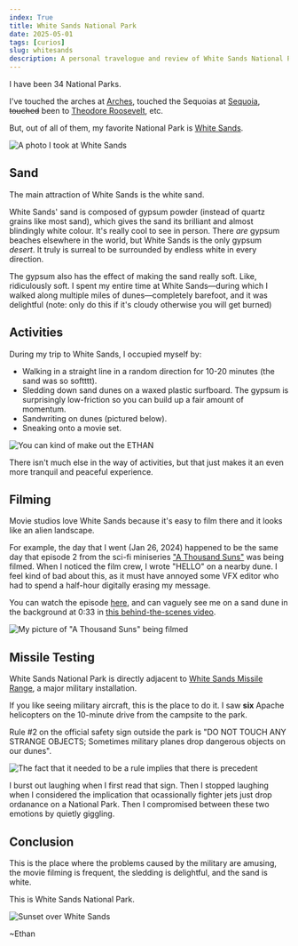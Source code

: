 ```yaml
---
index: True
title: White Sands National Park
date: 2025-05-01
tags: [curios]
slug: whitesands
description: A personal travelogue and review of White Sands National Park, its unique gypsum dunes, activities, and quirks.
---
```


I have been 34 National Parks.

I've touched the arches at [Arches](https://www.nps.gov/arch/index.htm), touched the Sequoias at [Sequoia](https://www.nps.gov/seki/index.htm), <s>touched</s> been to [Theodore Roosevelt](https://www.nps.gov/thro/index.htm), etc.

But, out of all of them, my favorite National Park is [White Sands](https://www.nps.gov/whsa/index.htm).

![A photo I took at White Sands](../../images/whitesands_1.webp)

## Sand

The main attraction of White Sands is the white sand.

White Sands' sand is composed of gypsum powder (instead of quartz grains like most sand), which gives the sand its brilliant and almost blindingly white colour. It's really cool to see in person. There *are* gypsum beaches elsewhere in the world, but White Sands is the only gypsum *desert*. It truly is surreal to be surrounded by endless white in every direction.

The gypsum also has the effect of making the sand really soft. Like, ridiculously soft. I spent my entire time at White Sands—during which I walked along multiple miles of dunes—completely barefoot, and it was delightful (note: only do this if it's cloudy otherwise you will get burned)

## Activities

During my trip to White Sands, I occupied myself by:

- Walking in a straight line in a random direction for 10-20 minutes (the sand was so softttt).
- Sledding down sand dunes on a waxed plastic surfboard. The gypsum is surprisingly low-friction so you can build up a fair amount of momentum.
- Sandwriting on dunes (pictured below).
- Sneaking onto a movie set.

![You can kind of make out the ETHAN](../../images/whitesands_writing.webp)

There isn't much else in the way of activities, but that just makes it an even more tranquil and peaceful experience.

## Filming

Movie studios love White Sands because it's easy to film there and it looks like an alien landscape.

For example, the day that I went (Jan 26, 2024) happened to be the same day that episode 2 from the sci-fi miniseries ["A Thousand Suns"](https://www.imdb.com/title/tt12046930/?ref_=ttep_ov) was being filmed. When I noticed the film crew, I wrote "HELLO" on a nearby dune. I feel kind of bad about this, as it must have annoyed some VFX editor who had to spend a half-hour digitally erasing my message.

You can watch the episode [here](https://youtu.be/9Xunff0lpug?si=Jsiu7DaV8Q50Lvu9), and can vaguely see me on a sand dune in the background at 0:33 in [this behind-the-scenes video](https://youtu.be/ljLrg-yUaJw?si=Hgbc8rsJbtbXo0N9&t=33).

![My picture of "A Thousand Suns" being filmed](../../images/whitesands_filming.webp)

## Missile Testing

White Sands National Park is directly adjacent to [White Sands Missile Range](https://www.nps.gov/whsa/learn/historyculture/white-sands-missile-range.htm), a major military installation.

If you like seeing military aircraft, this is the place to do it. I saw **six** Apache helicopters on the 10-minute drive from the campsite to the park.

Rule #2 on the official safety sign outside the park is "DO NOT TOUCH ANY STRANGE OBJECTS; Sometimes military planes drop dangerous objects on our dunes".

![The fact that it needed to be a rule implies that there is precedent](../../images/whitesands_sign.webp)

I burst out laughing when I first read that sign. Then I stopped laughing when I considered the implication that ocassionally fighter jets just drop ordanance on a National Park. Then I compromised between these two emotions by quietly giggling.

## Conclusion

This is the place where the problems caused by the military are amusing, the movie filming is frequent, the sledding is delightful, and the sand is white.

This is White Sands National Park.

![Sunset over White Sands](../../images/whitesands_focus.webp)

~Ethan
